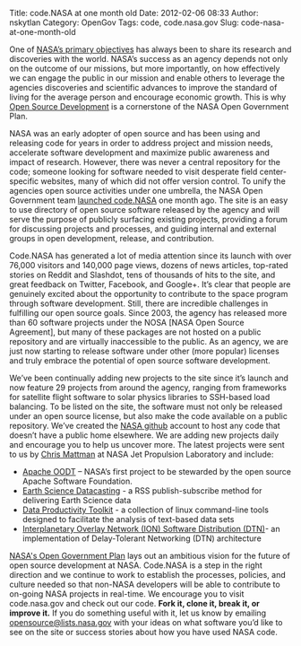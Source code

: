Title: code.NASA at one month old
Date: 2012-02-06 08:33
Author: nskytlan
Category: OpenGov
Tags: code, code.nasa.gov
Slug: code-nasa-at-one-month-old

One of [NASA’s primary objectives][] has always been to share its
research and discoveries with the world. NASA’s success as an agency
depends not only on the outcome of our missions, but more importantly,
on how effectively we can engage the public in our mission and enable
others to leverage the agencies discoveries and scientific advances to
improve the standard of living for the average person and encourage
economic growth. This is why [Open Source Development][] is a
cornerstone of the NASA Open Government Plan.

NASA was an early adopter of open source and has been using and
releasing code for years in order to address project and mission needs,
accelerate software development and maximize public awareness and impact
of research. However, there was never a central repository for the code;
someone looking for software needed to visit desperate field
center-specific websites, many of which did not offer version control.
To unify the agencies open source activities under one umbrella, the
NASA Open Government team [launched code.NASA][] one month ago. The site
is an easy to use directory of open source software released by the
agency and will serve the purpose of publicly surfacing existing
projects, providing a forum for discussing projects and processes, and
guiding internal and external groups in open development, release, and
contribution.

Code.NASA has generated a lot of media attention since its launch with
over 76,000 visitors and 140,000 page views, dozens of news articles,
top-rated stories on Reddit and Slashdot, tens of thousands of hits to
the site, and great feedback on Twitter, Facebook, and Google+. It’s
clear that people are genuinely excited about the opportunity to
contribute to the space program through software development. Still,
there are incredible challenges in fulfilling our open source goals.
Since 2003, the agency has released more than 60 software projects under
the NOSA [NASA Open Source Agreement], but many of these packages are
not hosted on a public repository and are virtually inaccessible to the
public. As an agency, we are just now starting to release software under
other (more popular) licenses and truly embrace the potential of open
source software development.

We’ve been continually adding new projects to the site since it’s launch
and now feature 29 projects from around the agency, ranging from
frameworks for satellite flight software to solar physics libraries to
SSH-based load balancing. To be listed on the site, the software must
not only be released under an open source license, but also make the
code available on a public repository. We’ve created the [NASA github][]
account to host any code that doesn’t have a public home elsewhere. We
are adding new projects daily and encourage you to help us uncover more.
The latest projects were sent to us by [Chris Mattman][] at NASA Jet
Propulsion Laboratory and include:

-   [Apache OODT][] – NASA’s first project to be stewarded by the open
    source Apache Software Foundation.
-   [Earth Science Datacasting][] - a RSS publish-subscribe method for
    delivering Earth Science data
-   [Data Productivity Toolkit][] - a collection of linux command-line
    tools designed to facilitate the analysis of text-based data sets
-   [Interplanetary Overlay Network (ION) Software Distribution
    (DTN)][]- an implementation of Delay-Tolerant Networking (DTN)
    architecture

[NASA's Open Government Plan][] lays out an ambitious vision for the
future of open source development at NASA. Code.NASA is a step in the
right direction and we continue to work to establish the processes,
policies, and culture needed so that non-NASA developers will be able to
contribute to on-going NASA projects in real-time. We encourage you to
visit code.nasa.gov and check out our code. **Fork it, clone it, break
it, or improve it.** If you do something useful with it, let us know by
emailing [opensource@lists.nasa.gov][] with your ideas on what software
you’d like to see on the site or success stories about how you have used
NASA code.

  [NASA’s primary objectives]: http://www.nasa.gov/about/highlights/what_does_nasa_do.html
  [Open Source Development]: http://www.nasa.gov/open/plan/open-source-development.html
  [launched code.NASA]: http://open.nasa.gov/blog/2012/01/04/the-plan-for-code/
  [NASA github]: http://github.com/nasa
  [Chris Mattman]: http://us.apachecon.com/c/acna2010/speakers/502
  [Apache OODT]: http://code.nasa.gov/project/apache-oodt/
  [Earth Science Datacasting]: http://code.nasa.gov/project/earth-science-datacasting/
  [Data Productivity Toolkit]: http://code.nasa.gov/project/data-productivity-toolkit/
  [Interplanetary Overlay Network (ION) Software Distribution (DTN)]: http://code.nasa.gov/project/interplanetary-overlay-network-ion-software-distribution-dtn/
  [NASA's Open Government Plan]: http://www.nasa.gov/open
  [opensource@lists.nasa.gov]: opensource@lists.nasa.gov
